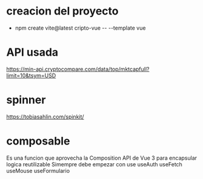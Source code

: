# creacion del proyecto
- npm create vite@latest cripto-vue -- --template vue

# API usada 
https://min-api.cryptocompare.com/data/top/mktcapfull?limit=10&tsym=USD

# spinner 
https://tobiasahlin.com/spinkit/

# composable
Es una funcion que aprovecha la Composition API de Vue 3 para encapsular logica reutilizable
Simempre debe empezar con use
useAuth
useFetch
useMouse
useFormulario